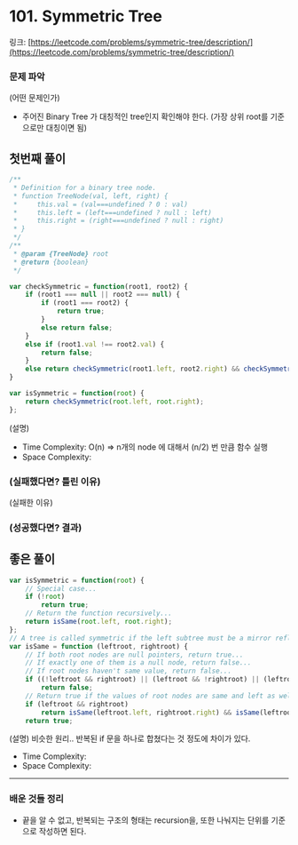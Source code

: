 # **101. Symmetric Tree**

링크: [https://leetcode.com/problems/symmetric-tree/description/](https://leetcode.com/problems/symmetric-tree/description/)

### 문제 파악

(어떤 문제인가)

- 주어진 Binary Tree 가 대칭적인 tree인지 확인해야 한다. (가장 상위 root를 기준으로만 대칭이면 됨)

## 첫번째 풀이

```jsx
/**
 * Definition for a binary tree node.
 * function TreeNode(val, left, right) {
 *     this.val = (val===undefined ? 0 : val)
 *     this.left = (left===undefined ? null : left)
 *     this.right = (right===undefined ? null : right)
 * }
 */
/**
 * @param {TreeNode} root
 * @return {boolean}
 */

var checkSymmetric = function(root1, root2) {
    if (root1 === null || root2 === null) {
        if (root1 === root2) {
            return true;
        }
        else return false;
    }
    else if (root1.val !== root2.val) {
        return false;
    }
    else return checkSymmetric(root1.left, root2.right) && checkSymmetric(root1.right, root2.left);
}

var isSymmetric = function(root) {
    return checkSymmetric(root.left, root.right);
};
```

(설명)

- Time Complexity: O(n) ⇒ n개의 node 에 대해서 (n/2) 번 만큼 함수 실행
- Space Complexity:

### (실패했다면? 틀린 이유)

(실패한 이유)

### (성공했다면? 결과)

## 좋은 풀이

```jsx
var isSymmetric = function(root) {
    // Special case...
    if (!root)
        return true;
    // Return the function recursively...
    return isSame(root.left, root.right);
};
// A tree is called symmetric if the left subtree must be a mirror reflection of the right subtree...
var isSame = function (leftroot, rightroot) {
    // If both root nodes are null pointers, return true...
    // If exactly one of them is a null node, return false...
    // If root nodes haven't same value, return false...
    if ((!leftroot && rightroot) || (leftroot && !rightroot) || (leftroot && rightroot && leftroot.val !== rightroot.val))
        return false;
    // Return true if the values of root nodes are same and left as well as right subtrees are symmetric...
    if (leftroot && rightroot)
        return isSame(leftroot.left, rightroot.right) && isSame(leftroot.right, rightroot.left);
    return true;
```

(설명) 비슷한 원리.. 반복된 if 문을 하나로 합쳤다는 것 정도에 차이가 있다.

- Time Complexity:
- Space Complexity:

---

### 배운 것들 정리

- 끝을 알 수 없고, 반복되는 구조의 형태는 recursion을, 또한 나눠지는 단위를 기준으로 작성하면 된다.
